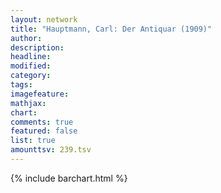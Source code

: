 ```yaml
---
layout: network
title: "Hauptmann, Carl: Der Antiquar (1909)"
author:
description:
headline:
modified:
category:
tags:
imagefeature: 
mathjax: 
chart: 
comments: true
featured: false
list: true
amounttsv: 239.tsv
---
```

{% include barchart.html %}

